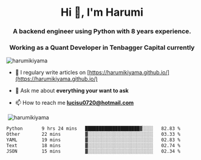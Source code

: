 <h1 align="center">Hi 👋, I'm Harumi</h1>
<h3 align="center">A backend engineer using <b>Python</b> with 8 years experience.</h3>
<h3 align="center">Working as a Quant Developer in <b>Tenbagger Capital</b> currently</h3>

<p align="left"> <img src="https://komarev.com/ghpvc/?username=harumikiyama" alt="harumikiyama" /> </p>


- 📝 I regulary write articles on [https://harumikiyama.github.io/](https://harumikiyama.github.io/)

- 💬 Ask me about **everything your want to ask**

- 📫 How to reach me **lucisu0720@hotmail.com**

<p>&nbsp;<img align="center" src="https://github-readme-stats.vercel.app/api?username=harumikiyama&show_icons=true" alt="harumikiyama" /></p>


<!--START_SECTION:waka-->

```txt
Python       9 hrs 24 mins   ████████████████████▓░░░░   82.83 %
Other        22 mins         ▓░░░░░░░░░░░░░░░░░░░░░░░░   03.33 %
YAML         19 mins         ▓░░░░░░░░░░░░░░░░░░░░░░░░   02.83 %
Text         18 mins         ▓░░░░░░░░░░░░░░░░░░░░░░░░   02.74 %
JSON         15 mins         ▓░░░░░░░░░░░░░░░░░░░░░░░░   02.34 %
```

<!--END_SECTION:waka-->
